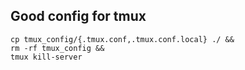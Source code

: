 ## Good config for tmux

```
cp tmux_config/{.tmux.conf,.tmux.conf.local} ./ &&
rm -rf tmux_config &&
tmux kill-server
```
